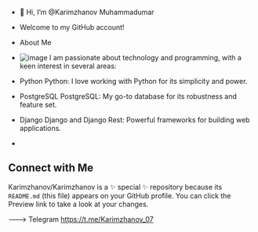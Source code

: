 - 👋 Hi, I’m @Karimzhanov Muhammadumar
  
- Welcome to my GitHub account!

- About Me
  
- ![image](https://github.com/Karimzhanov/Karimzhanov/assets/157894342/580cd7a2-c9cb-4671-8628-d11877255c60)  I am passionate about technology and programming, with a keen interest in several areas:
- Python Python: I love working with Python for its simplicity and power.
- PostgreSQL PostgreSQL: My go-to database for its robustness and feature set.
- Django Django and Django Rest: Powerful frameworks for building web applications.
- 


Connect with Me
- 

Karimzhanov/Karimzhanov is a ✨ special ✨ repository because its `README.md` (this file) appears on your GitHub profile.
You can click the Preview link to take a look at your changes.

--->
Telegram https://t.me/Karimzhanov_07
